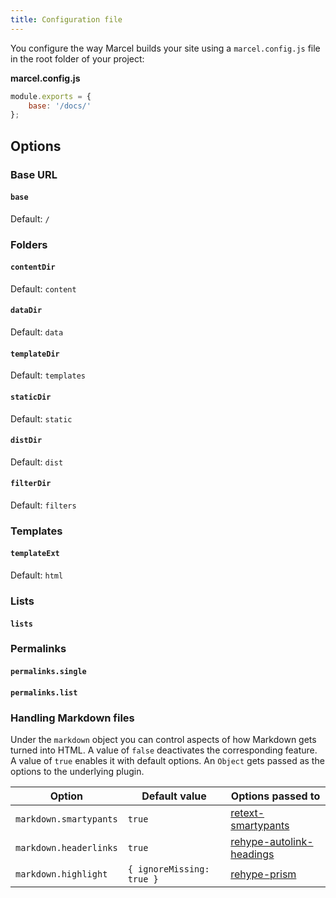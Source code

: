 ```yaml
---
title: Configuration file
---
```


You configure the way Marcel builds your site using a `marcel.config.js` file in the root folder of your project:

__marcel.config.js__

```js
module.exports = {
	base: '/docs/'
};
```

## Options

### Base URL

#### `base` 

Default: `/`

### Folders

#### `contentDir` 

Default: `content`

#### `dataDir` 

Default: `data`

#### `templateDir` 

Default: `templates`

#### `staticDir`

Default: `static`

#### `distDir` 

Default: `dist`

#### `filterDir` 

Default: `filters`

### Templates

#### `templateExt` 

Default: `html`

### Lists

#### `lists`

### Permalinks

#### `permalinks.single`

#### `permalinks.list`

### Handling Markdown files

Under the `markdown` object you can control aspects of how Markdown gets turned into HTML. A value of `false` deactivates the corresponding feature. A value of `true` enables it with default options. An `Object` gets passed as the options to the underlying plugin.

Option | Default value | Options passed to
------ | ------------- | -----------------
`markdown.smartypants` | `true` | [retext-smartypants](https://github.com/retextjs/retext-smartypants)
`markdown.headerlinks` | `true` | [rehype-autolink-headings](https://github.com/rehypejs/rehype-autolink-headings)
`markdown.highlight` | `{ ignoreMissing: true }` | [rehype-prism](https://github.com/mapbox/rehype-prism)